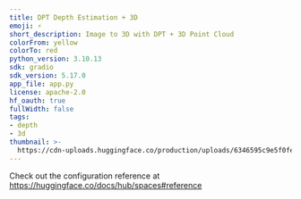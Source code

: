 ```yaml
---
title: DPT Depth Estimation + 3D
emoji: ⚡
short_description: Image to 3D with DPT + 3D Point Cloud
colorFrom: yellow
colorTo: red
python_version: 3.10.13
sdk: gradio
sdk_version: 5.17.0
app_file: app.py
license: apache-2.0
hf_oauth: true
fullWidth: false
tags:
- depth
- 3d
thumbnail: >-
  https://cdn-uploads.huggingface.co/production/uploads/6346595c9e5f0fe83fc60444/cyAmkkrQsfDjolwuHb4ZX.png
---
```


Check out the configuration reference at https://huggingface.co/docs/hub/spaces#reference